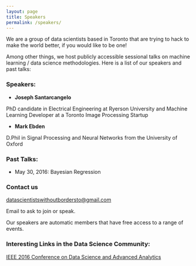 ```yaml
---
layout: page
title: Speakers
permalink: /speakers/
---
```


We are a group of data scientists based in Toronto that are trying to hack to make the world better, if you would like to be one!

Among other things, we host publicly accessible sessional talks on machine learning / data science methodologies. Here is a list of our speakers and past talks:

### Speakers:

* **Joseph Santarcangelo**

PhD candidate in Electrical Engineering at Ryerson University and Machine Learning Developer at a Toronto Image Processing Startup

* **Mark Ebden**

D.Phil in Signal Processing and Neural Networks from the University of Oxford

### Past Talks:

* May 30, 2016: Bayesian Regression

### Contact us

[datascientistswithoutbordersto@gmail.com](mailto:datascientistswithoutbordersto@gmail.com)

Email to ask to join or speak. 

Our speakers are automatic members that have free access to a range of events.

### Interesting Links in the Data Science Community:

[IEEE 2016 Conference on Data Science and Advanced Analytics](https://www.ualberta.ca/~dsaa16/ataglance.html)
